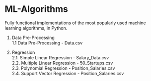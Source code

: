 # ML-Algorithms
Fully functional implementations of the most popularly used machine learning algorithms, in Python.

1.  Data Pre-Processing </br>
1.1 Data Pre-Processing - Data.csv </br>

2.  Regression </br>
2.1. Simple Linear Regression - Salary_Data.csv </br>
2.2. Multiple Linear Regression - 50_Startups.csv </br>
2.3. Polynomial Regression - Position_Salaries.csv </br>
2.4. Support Vector Regression - Position_Salaries.csv </br>

